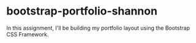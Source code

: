 # bootstrap-portfolio-shannon
In this assignment, I'll be building my portfolio layout using the Bootstrap CSS Framework.
